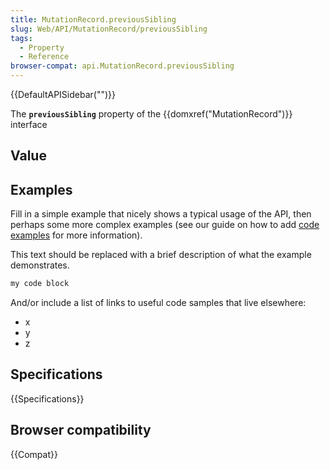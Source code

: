 ```yaml
---
title: MutationRecord.previousSibling
slug: Web/API/MutationRecord/previousSibling
tags:
  - Property
  - Reference
browser-compat: api.MutationRecord.previousSibling
---
```

{{DefaultAPISidebar("")}}

The **`previousSibling`** property of the {{domxref("MutationRecord")}} interface 

## Value



## Examples

Fill in a simple example that nicely shows a typical usage of the API, then perhaps some more complex examples (see our guide on how to add [code examples](/en-US/docs/MDN/Contribute/Structures/Code_examples) for more information).

This text should be replaced with a brief description of what the example demonstrates.

```js
my code block
```

And/or include a list of links to useful code samples that live elsewhere:

*   x
*   y
*   z

## Specifications

{{Specifications}}

## Browser compatibility

{{Compat}}



